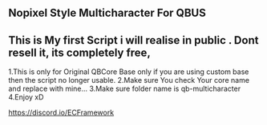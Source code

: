Nopixel Style Multicharacter For QBUS
--------------------------------------------------------
This is My first Script i will realise in public .
Dont resell it, its completely free,
----------------------------------------------------------------
1.This is only for Original QBCore Base only if you are using custom base then the script no longer usable.
2.Make sure You check Your core name and replace with mine...
3.Make sure folder name is qb-multicharacter
4.Enjoy xD

https://discord.io/ECFramework